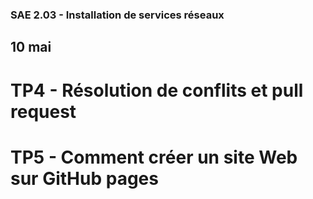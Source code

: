 ### SAE 2.03 - Installation de services réseaux
## 10 mai
# TP4 - Résolution de conflits et pull request

# TP5 - Comment créer un site Web sur GitHub pages
